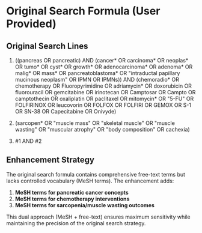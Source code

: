 # Original Search Formula (User Provided)

## Original Search Lines

1. ((pancreas OR pancreatic) AND (cancer* OR carcinoma* OR neoplas* OR tumo* OR cyst* OR growth* OR adenocarcinoma* OR adenoma* OR malig* OR mass* OR pancreatoblastoma* OR "intraductal papillary mucinous neoplasm" OR IPMN OR IPMNs)) AND (chemoradio* OR chemotherapy OR Fluoropyrimidine OR adriamycin* OR doxorubicin OR fluorouracil OR gemcitabine OR irinotecan OR Camptosar OR Campto OR camptothecin OR oxaliplatin OR paclitaxel OR mitomycin* OR "5-FU" OR FOLFIRINOX OR leucovorin OR FOLFOX OR FOLFIRI OR GEMOX OR S-1 OR SN-38 OR Capecitabine OR Onivyde)

2. (sarcopen* OR "muscle mass" OR "skeletal muscle" OR "muscle wasting" OR "muscular atrophy" OR "body composition" OR cachexia)

3. #1 AND #2

## Enhancement Strategy

The original search formula contains comprehensive free-text terms but lacks controlled vocabulary (MeSH terms). The enhancement adds:

1. **MeSH terms for pancreatic cancer concepts**
2. **MeSH terms for chemotherapy interventions**  
3. **MeSH terms for sarcopenia/muscle wasting outcomes**

This dual approach (MeSH + free-text) ensures maximum sensitivity while maintaining the precision of the original search strategy.
